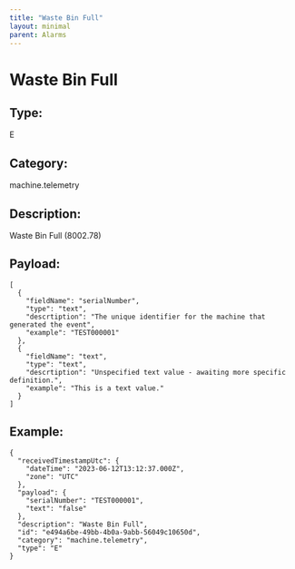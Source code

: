 ```yaml
---
title: "Waste Bin Full"
layout: minimal
parent: Alarms
---
```


# Waste Bin Full

## Type:

E

## Category:

machine.telemetry

## Description: 

Waste Bin Full (8002.78)

## Payload:

```
[
  {
    "fieldName": "serialNumber",
    "type": "text",
    "descrtiption": "The unique identifier for the machine that generated the event",
    "example": "TEST000001"
  },
  {
    "fieldName": "text",
    "type": "text",
    "descrtiption": "Unspecified text value - awaiting more specific definition.",
    "example": "This is a text value."
  }
]
```

## Example:

```
{
  "receivedTimestampUtc": {
    "dateTime": "2023-06-12T13:12:37.000Z",
    "zone": "UTC"
  },
  "payload": {
    "serialNumber": "TEST000001",
    "text": "false"
  },
  "description": "Waste Bin Full",
  "id": "e494a6be-49bb-4b0a-9abb-56049c10650d",
  "category": "machine.telemetry",
  "type": "E"
}
```
